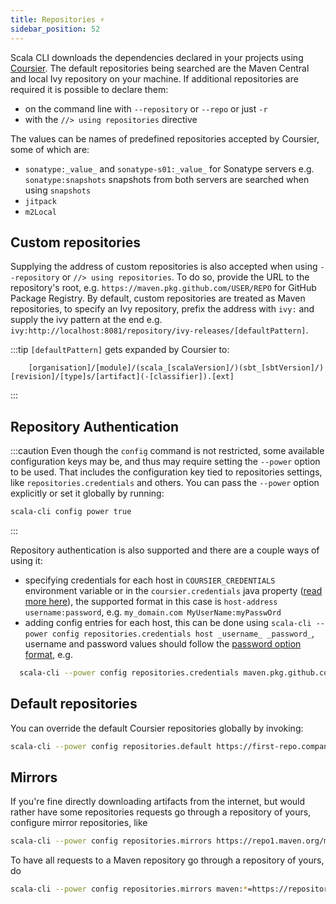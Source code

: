 ```yaml
---
title: Repositories ⚡️
sidebar_position: 52
---
```


Scala CLI downloads the dependencies declared in your projects using [Coursier](https://get-coursier.io/).
The default repositories being searched are the Maven Central and local Ivy repository on your machine.
If additional repositories are required it is possible to declare them:
- on the command line with `--repository` or `--repo` or just `-r`
- with the `//> using repositories` directive

The values can be names of predefined repositories accepted by Coursier, some of which are:
- `sonatype:_value_` and `sonatype-s01:_value_` for Sonatype servers e.g. `sonatype:snapshots`
    snapshots from both servers are searched when using `snapshots`
- `jitpack`
- `m2Local`

## Custom repositories

Supplying the address of custom repositories is also accepted when using `--repository` or `//> using repositories`.
To do so, provide the URL to the repository's root, e.g. `https://maven.pkg.github.com/USER/REPO` for GitHub Package Registry.
By default, custom repositories are treated as Maven repositories, to specify an Ivy repository, prefix the address with `ivy:` and supply the ivy pattern at the end e.g. `ivy:http://localhost:8081/repository/ivy-releases/[defaultPattern]`.

:::tip
`[defaultPattern]` gets expanded by Coursier to: 
```text
    [organisation]/[module]/(scala_[scalaVersion]/)(sbt_[sbtVersion]/)[revision]/[type]s/[artifact](-[classifier]).[ext]
```
:::

## Repository Authentication

:::caution
Even though the `config` command is not restricted, some available configuration keys may be, and thus may
require setting the `--power` option to be used.
That includes the configuration key tied to repositories settings, like `repositories.credentials` and others.
You can pass the `--power` option explicitly or set it globally by running:
```bash ignore
scala-cli config power true
```
:::

Repository authentication is also supported and there are a couple ways of using it:
- specifying credentials for each host in `COURSIER_CREDENTIALS` environment variable or in the `coursier.credentials` java property ([read more here](/docs/guides/advanced/java-properties.md)),
    the supported format in this case is `host-address username:password`, e.g. `my_domain.com MyUserName:myPasswOrd`
- adding config entries for each host, this can be done using `scala-cli --power config repositories.credentials host _username_ _password_`,
    username and password values should follow the [password option format](/docs/reference/password-options.md), e.g. 
```bash ignore
  scala-cli --power config repositories.credentials maven.pkg.github.com value:PrivateToken env:GH_TOKEN
```

## Default repositories

You can override the default Coursier repositories globally by invoking:
```bash ignore
scala-cli --power config repositories.default https://first-repo.company.com https://second-repo.company.com
```

## Mirrors

If you're fine directly downloading artifacts from the internet, but would rather have some
repositories requests go through a repository of yours, configure mirror repositories, like
```bash ignore
scala-cli --power config repositories.mirrors https://repo1.maven.org/maven2=https://repository.company.com/maven
```

To have all requests to a Maven repository go through a repository of yours, do
```bash ignore
scala-cli --power config repositories.mirrors maven:*=https://repository.company.com/maven
```